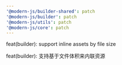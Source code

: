 ```yaml
---
'@modern-js/builder-shared': patch
'@modern-js/builder': patch
'@modern-js/utils': patch
'@modern-js/core': patch
---
```


feat(builder): support inline assets by file size

feat(builder): 支持基于文件体积来内联资源

